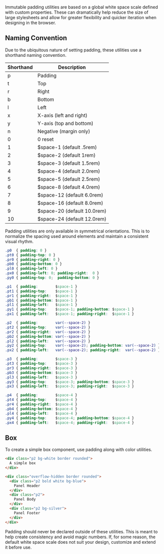 
Immutable padding utilities are based on a global white space scale defined with custom properties.
These can dramatically help reduce the size of large stylesheets and allow for greater flexibility and quicker iteration when designing in the browser.

## Naming Convention

Due to the ubiquitous nature of setting padding,
these utilities use a shorthand naming convention.

<div class="overflow-scroll">
  <table class="mb2 table-flush table-light">
    <thead>
      <tr> <th>Shorthand</th> <th>Description</th> </tr>
    </thead>
    <tbody>
      <tr> <td>p</td> <td>Padding</td> </tr>
      <tr> <td>t</td> <td>Top</td> </tr>
      <tr> <td>r</td> <td>Right</td> </tr>
      <tr> <td>b</td> <td>Bottom</td> </tr>
      <tr> <td>l</td> <td>Left</td> </tr>
      <tr> <td>x</td> <td>X-axis (left and right)</td> </tr>
      <tr> <td>y</td> <td>Y-axis (top and bottom)</td> </tr>
      <tr> <td>n</td> <td>Negative (margin only)</td> </tr>
      <tr> <td>0</td> <td>0 reset</td> </tr>
      <tr> <td>1</td> <td>$space-1 (default .5rem)</td> </tr>
      <tr> <td>2</td> <td>$space-2 (default 1rem)</td> </tr>
      <tr> <td>3</td> <td>$space-3 (default 1.5rem)</td> </tr>
      <tr> <td>4</td> <td>$space-4 (default 2.0rem)</td> </tr>
      <tr> <td>5</td> <td>$space-5 (default 2.5rem)</td> </tr>
      <tr> <td>6</td> <td>$space-8 (default 4.0rem)</td> </tr>
      <tr> <td>7</td> <td>$space-12 (default 6.0rem)</td> </tr>
      <tr> <td>8</td> <td>$space-16 (default 8.0rem)</td> </tr>
      <tr> <td>9</td> <td>$space-20 (default 10.0rem)</td> </tr>
      <tr> <td>10</td> <td>$space-24 (default 12.0rem)</td> </tr>
    </tbody>
  </table>
</div>

Padding utilities are only available in symmetrical orientations.
This is to normalize the spacing used around elements and maintain a consistent visual rhythm.

```css
.p0  { padding: 0 }
.pt0 { padding-top: 0 }
.pr0 { padding-right: 0 }
.pb0 { padding-bottom: 0 }
.pl0 { padding-left: 0 }
.px0 { padding-left: 0; padding-right:  0 }
.py0 { padding-top: 0;  padding-bottom: 0 }

.p1  { padding:        $space-1 }
.pt1 { padding-top:    $space-1 }
.pr1 { padding-right:  $space-1 }
.pb1 { padding-bottom: $space-1 }
.pl1 { padding-left:   $space-1 }
.py1 { padding-top:    $space-1; padding-bottom: $space-1 }
.px1 { padding-left:   $space-1; padding-right:  $space-1 }

.p2  { padding:        var(--space-2) }
.pt2 { padding-top:    var(--space-2) }
.pr2 { padding-right:  var(--space-2) }
.pb2 { padding-bottom: var(--space-2) }
.pl2 { padding-left:   var(--space-2) }
.py2 { padding-top:    var(--space-2); padding-bottom: var(--space-2) }
.px2 { padding-left:   var(--space-2); padding-right:  var(--space-2) }

.p3  { padding:        $space-3 }
.pt3 { padding-top:    $space-3 }
.pr3 { padding-right:  $space-3 }
.pb3 { padding-bottom: $space-3 }
.pl3 { padding-left:   $space-3 }
.py3 { padding-top:    $space-3; padding-bottom: $space-3 }
.px3 { padding-left:   $space-3; padding-right:  $space-3 }

.p4  { padding:        $space-4 }
.pt4 { padding-top:    $space-4 }
.pr4 { padding-right:  $space-4 }
.pb4 { padding-bottom: $space-4 }
.pl4 { padding-left:   $space-4 }
.py4 { padding-top:    $space-4; padding-bottom: $space-4 }
.px4 { padding-left:   $space-4; padding-right:  $space-4 }
```

## Box

To create a simple box component, use padding along with color utilities.

```html
<div class="p2 bg-white border rounded">
  A simple box
</div>
```

```html
<div class="overflow-hidden border rounded">
  <div class="p2 bold white bg-blue">
    Panel Header
  </div>
  <div class="p2">
    Panel Body
  </div>
  <div class="p2 bg-silver">
    Panel Footer
  </div>
</div>
```

<span class="red">Padding should never be declared outside of these utilities.</span>
This is meant to help create consistency and avoid magic numbers.
If, for some reason, the default white space scale does not suit your design, customize and extend it before use.
